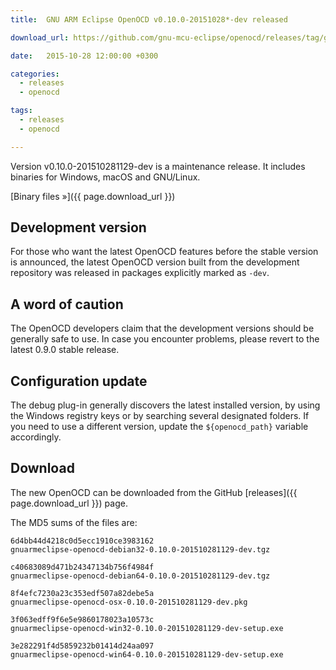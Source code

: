 ```yaml
---
title:  GNU ARM Eclipse OpenOCD v0.10.0-20151028*-dev released

download_url: https://github.com/gnu-mcu-eclipse/openocd/releases/tag/gae-0.10.0-20151028

date:   2015-10-28 12:00:00 +0300

categories:
  - releases
  - openocd

tags:
  - releases
  - openocd

---
```


Version v0.10.0-201510281129-dev is a maintenance release. It includes binaries for Windows, macOS and GNU/Linux.

[Binary files »]({{ page.download_url }})

## Development version

For those who want the latest OpenOCD features before the stable version is announced, the latest OpenOCD version built from the development repository was released in packages explicitly marked as `-dev`.

## A word of caution

The OpenOCD developers claim that the development versions should be generally safe to use. In case you encounter problems, please revert to the latest 0.9.0 stable release.

## Configuration update

The debug plug-in generally discovers the latest installed version, by using the Windows registry keys or by searching several designated folders. If you need to use a different version, update the `${openocd_path}` variable accordingly.

## Download

The new OpenOCD can be downloaded from the GitHub [releases]({{ page.download_url }}) page.

The MD5 sums of the files are:

```console
6d4bb44d4218c0d5ecc1910ce3983162  
gnuarmeclipse-openocd-debian32-0.10.0-201510281129-dev.tgz

c40683089d471b24347134b756f4984f  
gnuarmeclipse-openocd-debian64-0.10.0-201510281129-dev.tgz

8f4efc7230a23c353edf507a82debe5a
gnuarmeclipse-openocd-osx-0.10.0-201510281129-dev.pkg

3f063edff9f6e5e9860178023a10573c  
gnuarmeclipse-openocd-win32-0.10.0-201510281129-dev-setup.exe

3e282291f4d5859232b01414d24aa097  
gnuarmeclipse-openocd-win64-0.10.0-201510281129-dev-setup.exe
```
